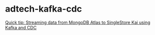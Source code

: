 # adtech-kafka-cdc

[Quick tip: Streaming data from MongoDB Atlas to SingleStore Kai using Kafka and CDC](https://medium.com/@VeryFatBoy/quick-tip-streaming-data-from-mongodb-atlas-to-singlestore-kai-using-kafka-and-cdc-17e968276fe1)
